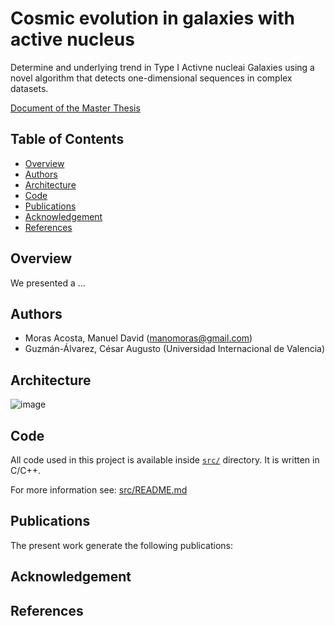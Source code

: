 # Cosmic evolution in galaxies with active nucleus 

Determine and underlying trend in Type I Activne nucleai Galaxies using a novel algorithm that detects one-dimensional sequences in complex datasets.

[Document of the Master Thesis](https://1drv.ms/w/s!AhVCX2iWzgmbhQgoTzNTDx9adnzd?e=Y8L41l)

## Table of Contents

- [Overview](#overview)
- [Authors](#Authors)
- [Architecture](#architecture)
- [Code](#code)
- [Publications](#publications)
- [Acknowledgement](#acknowledgement)
- [References](#references)

## Overview

We presented a ...

## Authors

- Moras Acosta, Manuel David (manomoras@gmail.com)
- Guzmán-Álvarez, César Augusto (Universidad Internacional de Valencia)


## Architecture

![image](https://user-images.githubusercontent.com/15159632/111384462-d2d98d80-86a9-11eb-8b58-5c0a937c8351.png)


## Code

All code used in this project is available inside [`src/`](src) directory. It is written in C/C++.

For more information see: [src/README.md](src/README.md)

## Publications

The present work generate the following publications:


## Acknowledgement


## References


